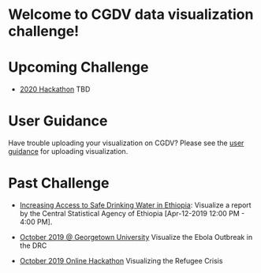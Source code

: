 # Welcome to CGDV data visualization challenge!

# Upcoming Challenge
* [2020 Hackathon](https://cgdv.github.io/challenges/Hackathon-2020/#home) TBD

# User Guidance

Have trouble uploading your visualization on CGDV? Please see the [user guidance](https://cgdv.github.io/userGuidance/) for uploading visualization. 

# Past Challenge

* [Increasing Access to Safe Drinking Water in Ethiopia](https://cgdv.github.io/challenges/Drinking-Water-Quality-in-Ethiopia/): Visualize a report by the Central Statistical Agency of Ethiopia
[Apr-12-2019 12:00 PM - 4:00 PM].

* [October 2019 @ Georgetown University](https://cgdv.github.io/challenges/Hack-a-thon-Georgetown/index.html) Visualize the Ebola Outbreak in the DRC

* [October 2019 Online Hackathon](https://cgdv.github.io/challenges/Hack-a-thon-Refugee/index.html) Visualizing the Refugee Crisis